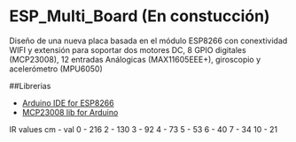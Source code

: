 # ESP_Multi_Board (En constucción)
Diseño de una nueva placa basada en el módulo ESP8266 con conextividad WIFI y extensión para soportar dos motores DC, 8 GPIO digitales (MCP23008), 12 entradas Análogicas (MAX11605EEE+), giroscopio y acelerómetro (MPU6050)

##Librerias
+ [Arduino IDE for ESP8266](http://www.arduinesp.com/ "ArduinESP")
+ [MCP23008 lib for Arduino](https://github.com/adafruit/Adafruit-MCP23008-library "MCP23008 library")

IR values
cm - val
0 - 216
2 - 130
3 - 92
4 - 73
5 - 53
6 - 40
7 - 34
10 - 21
